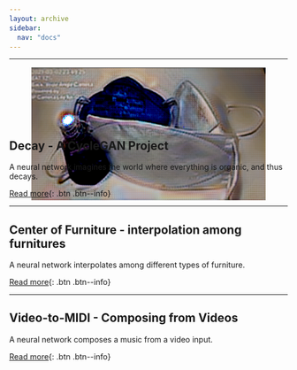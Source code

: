 ```yaml
---
layout: archive
sidebar:
  nav: "docs"
---
```


---

<figure style="height: 100px" class="align-right">
  <img src="/assets/images/2021-02-01-Decay/pandemic.PNG" alt="this is a placeholder image">
</figure>

## Decay - A CycleGAN Project

A neural network imagines the world where everything is organic, and thus decays.

[Read more](https://youngwoong-cho.github.io/Decay){: .btn .btn--info}

---

## Center of Furniture - interpolation among furnitures
A neural network interpolates among different types of furniture.

[Read more](https://youngwoong-cho.github.io/CoF){: .btn .btn--info}

---

## Video-to-MIDI - Composing from Videos
A neural network composes a music from a video input.

[Read more](https://youngwoong-cho.github.io/ViDI){: .btn .btn--info}